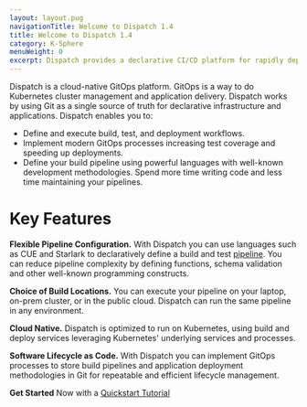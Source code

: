 ```yaml
---
layout: layout.pug
navigationTitle: Welcome to Dispatch 1.4
title: Welcome to Dispatch 1.4
category: K-Sphere
menuWeight: 0
excerpt: Dispatch provides a declarative CI/CD platform for rapidly deploying Cloud Native applications and enabling enterprises to rapidly build, test and manage applications' lifecycle using GitOps processes.
---
```

Dispatch is a cloud-native GitOps platform. GitOps is a way to do Kubernetes cluster management and application delivery. Dispatch works by using Git as a single source of truth for declarative infrastructure and applications. Dispatch enables you to:

* Define and execute build, test, and deployment workflows.
* Implement modern GitOps processes increasing test coverage and speeding up deployments.
* Define your build pipeline using powerful languages with well-known development methodologies. Spend more time writing code and less time maintaining your pipelines.

# Key Features

**Flexible Pipeline Configuration.** With Dispatch you can use languages such as CUE and Starlark to declaratively define a build and test [pipeline](overview_concepts/dispatch-ci/). You can reduce pipeline complexity by defining functions, schema validation and other well-known programming constructs.

**Choice of Build Locations.** You can execute your pipeline on your laptop, on-prem cluster, or in the public cloud. Dispatch can run the same pipeline in any environment.

**Cloud Native.** Dispatch is optimized to run on Kubernetes, using build and deploy services leveraging Kubernetes' underlying services and processes.

**Software Lifecycle as Code.**  With Dispatch you can implement GitOps processes to store build pipelines and application deployment methodologies in Git for repeatable and efficient lifecycle management.

**Get Started** Now with a [Quickstart Tutorial](quickstart/)
